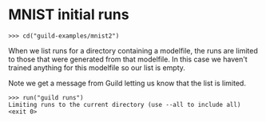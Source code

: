 # MNIST initial runs

    >>> cd("guild-examples/mnist2")

When we list runs for a directory containing a modelfile, the runs are
limited to those that were generated from that modelfile. In this case
we haven't trained anything for this modelfile so our list is empty.

Note we get a message from Guild letting us know that the list is
limited.

    >>> run("guild runs")
    Limiting runs to the current directory (use --all to include all)
    <exit 0>
